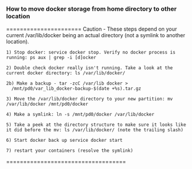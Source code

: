 ### How to move docker storage from home directory to other location 
======================
    Caution - These steps depend on your current /var/lib/docker being an actual directory (not a symlink to another location).

    1) Stop docker: service docker stop. Verify no docker process is running: ps aux | grep -i [d]ocker

    2) Double check docker really isn't running. Take a look at the current docker directory: ls /var/lib/docker/

    2b) Make a backup - tar -zcC /var/lib docker >
      /mnt/pd0/var_lib_docker-backup-$(date +%s).tar.gz

    3) Move the /var/lib/docker directory to your new partition: mv /var/lib/docker /mnt/pd0/docker

    4) Make a symlink: ln -s /mnt/pd0/docker /var/lib/docker

    5) Take a peek at the directory structure to make sure it looks like it did before the mv: ls /var/lib/docker/ (note the trailing slash)

    6) Start docker back up service docker start

    7) restart your containers (resolve the symlink)
    
  ===================================
